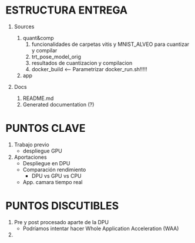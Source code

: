 # ESTRUCTURA ENTREGA

1. Sources
    
    1. quant&comp
        1.  funcionalidades de carpetas vitis y MNIST_ALVEO para cuantizar y compilar
        2. trt_pose_model_orig
        3. resultados de cuantizacion y compilacion
        4. docker_build  <-- Parametrizar docker_run.sh!!!!!
    2. app

2. Docs

    1. README.md
    2. Generated documentation (?)

# PUNTOS CLAVE

1. Trabajo previo
    * despliegue GPU
2. Aportaciones 
    * Despliegue en DPU
    * Comparación rendimiento
        * DPU vs GPU vs CPU
    * App. camara tiempo real

# PUNTOS DISCUTIBLES

1. Pre y post procesado aparte de la DPU
    * Podríamos intentar hacer Whole Application Acceleration (WAA)
2. 




